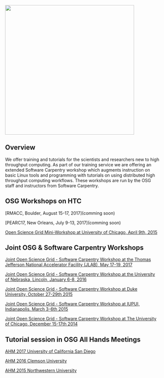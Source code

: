 
[title]: - "Joint Software Carpentry and OSG Workshops"

<img src="https://raw.githubusercontent.com/OSGConnect/connectbook/master/assets/osg-swc-300ppi.jpg" width="420" />

## Overview 

We offer training and tutorials for the scientists and researchers new to high throughput computing. As part of our training service we are offering an extended Software Carpentry workshop which augments instruction on basic Linux tools and programming with tutorials on using distributed high throughput computing workflows. These workshops are run by the OSG staff and instructors from Software Carpentry.


## OSG Workshops on HTC

[RMACC, Boulder, August 15-17, 2017](comming soon)

[PEARC17, New Orleans, July 9-13, 2017](comming soon)

[Open Science Grid Mini-Workshop at University of Chicago, April 9th, 2015](http://swc-osg-workshop.github.io/MiniOSG-2015-04-09-UChicago/index.html)

## Joint OSG & Software Carpentry Workshops

[Joint Open Science Grid - Software Carpentry Workshop at the Thomas Jefferson National Accelerator Facility (JLAB), May 17-19, 2017](https://swc-osg-workshop.github.io/2017-05-17-JLAB/)

[Joint Open Science Grid - Software Carpentry Workshop at the University of Nebraska, Lincoln, January 6-8, 2016](http://swc-osg-workshop.github.io/2016-01-06-UNL/)

[Joint Open Science Grid - Software Carpentry Workshop at Duke University, October 27-29th 2015](http://swc-osg-workshop.github.io/2015-10-27-duke/index.html)

[Joint Open Science Grid - Software Carpentry Workshop at IUPUI, Indianapolis. March 3-6th 2015](http://swc-osg-workshop.github.io/2015-03-03-iupui/index.html)

[Joint Open Science Grid - Software Carpentry Workshop at The University of Chicago, December 15-17th 2014](http://swc-osg-workshop.github.io/2014-12-15-UChicago/)

## Tutorial session in OSG All Hands Meetings

[AHM 2017 University of California San Diego](https://swc-osg-workshop.github.io/2017-03-09-UCSD-AHM/)

[AHM 2016 Clemson University](https://indico.fnal.gov/sessionDisplay.py?sessionId=21&confId=10571#20160317) 

[AHM 2015 Northwestern University](https://indico.fnal.gov/sessionDisplay.py?sessionId=6&confId=8580#20150324)
